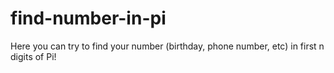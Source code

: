 # find-number-in-pi
Here you can try to find your number (birthday, phone number, etc) in first n digits of Pi!
